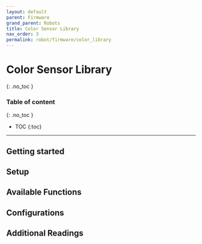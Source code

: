 ```yaml
---
layout: default
parent: Firmware
grand_parent: Robots
title: Color Sensor Library
nav_order: 3
permalink: robot/firmware/color_library
---
```


# Color Sensor Library
{: .no_toc }

### Table of content
{: .no_toc }
- TOC
{:toc}

----
## Getting started


## Setup


## Available Functions


##  Configurations


## Additional Readings

